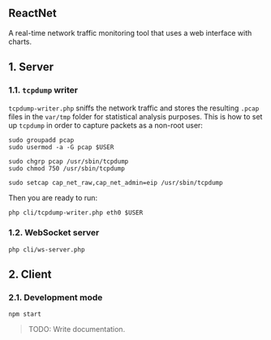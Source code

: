 ## ReactNet

A real-time network traffic monitoring tool that uses a web interface with charts.

## 1. Server

### 1.1. `tcpdump` writer

`tcpdump-writer.php` sniffs the network traffic and stores the resulting `.pcap` files in the `var/tmp` folder for statistical analysis purposes. This is how to set up `tcpdump` in order to capture packets as a non-root user:

    sudo groupadd pcap
    sudo usermod -a -G pcap $USER

    sudo chgrp pcap /usr/sbin/tcpdump
    sudo chmod 750 /usr/sbin/tcpdump

    sudo setcap cap_net_raw,cap_net_admin=eip /usr/sbin/tcpdump

Then you are ready to run:

    php cli/tcpdump-writer.php eth0 $USER

### 1.2. WebSocket server

    php cli/ws-server.php

## 2. Client

### 2.1. Development mode

    npm start

> TODO: Write documentation.
